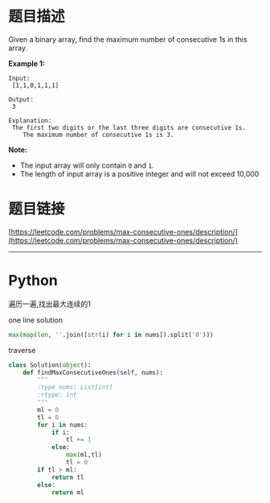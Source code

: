 # 题目描述

Given a binary array, find the maximum number of consecutive 1s in this array.

**Example 1:**  


```
Input:
 [1,1,0,1,1,1]

Output:
 3

Explanation:
 The first two digits or the last three digits are consecutive 1s.
    The maximum number of consecutive 1s is 3.

```



**Note:**

* The input array will only contain `0` and `1`.
* The length of input array is a positive integer and will not exceed 10,000

# 题目链接

[https://leetcode.com/problems/max-consecutive-ones/description/](https://leetcode.com/problems/max-consecutive-ones/description/)

---



# Python
遍历一遍,找出最大连续的1

one line solution 
```python
max(map(len, ''.join([str(i) for i in nums]).split('0')))
```

traverse

```python
class Solution(object):
    def findMaxConsecutiveOnes(self, nums):
        """
        :type nums: List[int]
        :rtype: int
        """
        ml = 0
        tl = 0
        for i in nums:
            if i:
                tl += 1
            else:
                max(ml,tl)
                tl = 0
        if tl > ml:
            return tl
        else:
            return ml
```